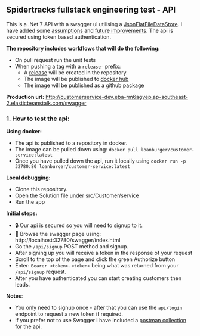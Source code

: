 ## Spidertracks fullstack engineering test - API

This is a .Net 7 API with a swagger ui utilising a [JsonFlatFileDataStore](https://github.com/ttu/json-flatfile-datastore).  I have added some [assumptions](/docs/ASSUMPTIONS.md) and [future improvements](/docs/IMPROVEMENTS.md). The api is secured using token based authentication.

**The repository includes workflows that will do the following:**

- On pull request run the unit tests
- When pushing a tag with a `release-` prefix:
  - A [release](https://github.com/burger-mtbkr/customer-service/releases) will be created in the repository.
  - The image will be published to [docker hub](https://hub.docker.com/repository/docker/loanburger/customer-service/general)
  - The image will be published as a github [package](https://github.com/orgs/burger-mtbkr/packages?repo_name=customer-service)


**Production url:** http://customerservice-dev.eba-rm6agvep.ap-southeast-2.elasticbeanstalk.com/swagger

### 1. How to test the api:

**Using docker:**

- The api is published to a repository in docker.
- The image can be pulled down using: `docker pull loanburger/customer-service:latest`
- Once you have pulled down the api, run it locally using `docker run -p 32780:80 loanburger/customer-service:latest`

**Local debugging:**

- Clone this repository.
- Open the Solution file under src/Customer/service
- Run the app


**Initial steps:**

- :lock: Our api is secured so you will need to signup to it.  
- :eyes: Browse the swagger page using: http://localhost:32780/swagger/index.html
- Go the `/api/signup` POST method and signup.
- After signing up you will receive a token in the response of your request
- Scroll to the top of the page and click the green Authorize button
- Enter: `Bearer <token>`.  `<token>` being what was returned from your `/api/signup` request.
- After you have authenticated you can start creating customers then leads.

**Notes**:

- You only need to signup once - after that you can use the `api/login` endpoint to request a new token if required.
- If you prefer not to use Swagger I have included a [postman collection](/src//Postman/Customer%20Service.postman_collection.json) for the api.
